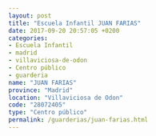 ```yaml
---
layout: post
title: "Escuela Infantil JUAN FARIAS"
date: 2017-09-20 20:57:05 +0200
categories:
- Escuela Infantil
- madrid
- villaviciosa-de-odon
- Centro público
- guarderia
name: "JUAN FARIAS"
province: "Madrid"
location: "Villaviciosa de Odon"
code: "28072405"
type: "Centro público"
permalink: /guarderias/juan-farias.html
---
```

